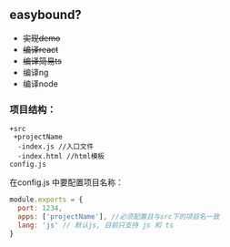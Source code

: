 
## easybound?

- <del>实现demo</del>
- <del>编译react</del>
- <del>编译简易ts</del>
- 编译ng
- 编译node

### 项目结构：
```
+src
 +projectName
  -index.js //入口文件
  -index.html //html模板
config.js
```

在config.js 中要配置项目名称：
```javascript
module.exports = {
  port: 1234,
  apps: ['projectName'], //必须配置且与src下的项目名一致
  lang: 'js' // 默认js, 目前只支持 js 和 ts
}
```
